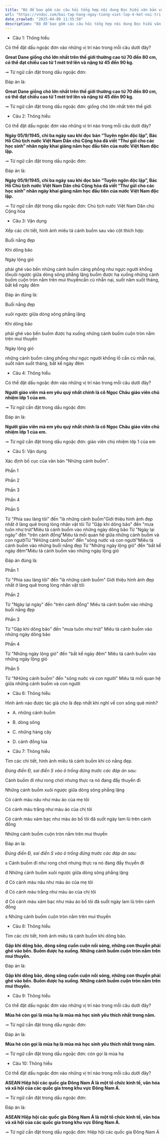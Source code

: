```yaml
---
title: "Bộ đề bao gồm các câu hỏi tổng hợp nội dung Đọc hiểu văn bản và Luyện từ và câu được học ở Tuần 30 trong chương trình Tiếng Việt lớp 4 Tập 2 Kết nối tri thức."
url: "https://vndoc.com/bai-tap-hang-ngay-tieng-viet-lop-4-ket-noi-tri-thuc-tuan-30-thu-3-338344"
date_crawled: "2025-04-09 11:55:50"
description: "Bộ đề bao gồm các câu hỏi tổng hợp nội dung Đọc hiểu văn bản và Luyện từ và câu được học ở Tuần 30 trong chương trình Tiếng Việt lớp 4 Tập 2 Kết nối tri thức."
---
```


* Câu 1:  Thông hiểu

Có thể đặt dấu ngoặc đơn vào những vị trí nào trong mỗi câu dưới đây?

**Great Dane giống chó lớn nhất trên thế giới thường cao từ 70 đến 80 cm, có thể đạt chiều cao từ 1 mét trở lên và nặng từ 45 đến 90 kg.**

➙ Từ ngữ cần đặt trong dấu ngoặc đơn: 

Đáp án là:

**Great Dane giống chó lớn nhất trên thế giới thường cao từ 70 đến 80 cm, có thể đạt chiều cao từ 1 mét trở lên và nặng từ 45 đến 90 kg.**

➙ Từ ngữ cần đặt trong dấu ngoặc đơn: giống chó lớn nhất trên thế giới

* Câu 2:  Thông hiểu

Có thể đặt dấu ngoặc đơn vào những vị trí nào trong mỗi câu dưới đây?

**Ngày 05/9/1945, chỉ ba ngày sau khi đọc bản “Tuyên ngôn độc lập”, Bác Hồ Chủ tịch nước Việt Nam Dân chủ Cộng hòa đã viết “Thư gửi cho các học sinh” nhân ngày khai giảng năm học đầu tiên của nước Việt Nam độc lập.**

➙ Từ ngữ cần đặt trong dấu ngoặc đơn: 

Đáp án là:

**Ngày 05/9/1945, chỉ ba ngày sau khi đọc bản “Tuyên ngôn độc lập”, Bác Hồ Chủ tịch nước Việt Nam Dân chủ Cộng hòa đã viết “Thư gửi cho các học sinh” nhân ngày khai giảng năm học đầu tiên của nước Việt Nam độc lập.**

➙ Từ ngữ cần đặt trong dấu ngoặc đơn: Chủ tịch nước Việt Nam Dân chủ Cộng hòa

* Câu 3:  Vận dụng

Xếp các chi tiết, hình ảnh miêu tả cánh buồm sau vào cột thích hợp:

Buổi nắng đẹp

Khi dông bão

Ngày lộng gió

phải ghé vào bến những cánh buồm căng phồng như ngực người khổng lồxuôi ngược giữa dòng sông phẳng lặng buồm được hạ xuống những cánh buồm cuộn tròn nằm trên mui thuyềncần cù nhẫn nại, suốt năm suốt tháng, bất kể ngày đêm

Đáp án đúng là:

Buổi nắng đẹp

xuôi ngược giữa dòng sông phẳng lặng

Khi dông bão

phải ghé vào bến buồm được hạ xuống những cánh buồm cuộn tròn nằm trên mui thuyền

Ngày lộng gió

những cánh buồm căng phồng như ngực người khổng lồ cần cù nhẫn nại, suốt năm suốt tháng, bất kể ngày đêm

* Câu 4:  Thông hiểu

Có thể đặt dấu ngoặc đơn vào những vị trí nào trong mỗi câu dưới đây?

**Người giáo viên mà em yêu quý nhất chính là cô Ngọc Châu giáo viên chủ nhiệm lớp 1 của em.**

➙ Từ ngữ cần đặt trong dấu ngoặc đơn: 

Đáp án là:

**Người giáo viên mà em yêu quý nhất chính là cô Ngọc Châu giáo viên chủ nhiệm lớp 1 của em.**

➙ Từ ngữ cần đặt trong dấu ngoặc đơn: giáo viên chủ nhiệm lớp 1 của em

* Câu 5:  Vận dụng

Xác định bố cục của văn bản "Những cánh buồm".

Phần 1

Phần 2

Phần 3

Phần 4

Phần 5

Từ "Phía sau làng tôi" đến "là những cánh buồm"Giới thiệu hình ảnh đẹp nhất ở làng quê trong lòng nhân vật tôi Từ "Gặp khi dông bão" đến "mưa tuôn như trút"Miêu tả cánh buồm vào những ngày dông bão Từ "Ngày lại ngày" đến "trên cánh đồng"Miêu tả mối quan hệ giữa những cánh buồm và con ngườiTừ "NHững cánh buồm" đến "sông nước và con người"Miêu tả cánh buồm vào những buổi nắng đẹp Từ "Những ngày lộng gió" đến "bất kể ngày đêm"Miêu tả cánh buồm vào những ngày lộng gió

Đáp án đúng là:

Phần 1

Từ "Phía sau làng tôi" đến "là những cánh buồm" Giới thiệu hình ảnh đẹp nhất ở làng quê trong lòng nhân vật tôi

Phần 2

Từ "Ngày lại ngày" đến "trên cánh đồng" Miêu tả cánh buồm vào những buổi nắng đẹp

Phần 3

Từ "Gặp khi dông bão" đến "mưa tuôn như trút" Miêu tả cánh buồm vào những ngày dông bão

Phần 4

Từ "Những ngày lộng gió" đến "bất kể ngày đêm" Miêu tả cánh buồm vào những ngày lộng gió

Phần 5

Từ "NHững cánh buồm" đến "sông nước và con người" Miêu tả mối quan hệ giữa những cánh buồm và con người

* Câu 6:  Thông hiểu

Hình ảnh nào được tác giả cho là đẹp nhất khi nghĩ về con sông quê mình?

  * A. những cánh buồm 
  * B. dòng sông 
  * C. những hàng cây 
  * D. cánh đồng lúa 



* Câu 7:  Thông hiểu

Tìm các chi tiết, hình ảnh miêu tả cánh buồm khi có nắng đẹp.

_Đúng điền Đ, sai điền S vào ô trống đứng trước các đáp án sau:_

Cánh buồm đi như rong chơi nhưng thực ra nó đang đẩy thuyền đi

Những cánh buồm xuôi ngược giữa dòng sông phẳng lặng

Có cánh màu nâu như màu áo của mẹ tôi

Có cánh màu trắng như màu áo của chị tôi

Có cánh màu xám bạc như màu áo bố tôi đã suốt ngày lam lũ trên cánh đồng

Những cánh buồm cuộn tròn nằm trên mui thuyền

Đáp án là:

_Đúng điền Đ, sai điền S vào ô trống đứng trước các đáp án sau:_

s Cánh buồm đi như rong chơi nhưng thực ra nó đang đẩy thuyền đi

đ Những cánh buồm xuôi ngược giữa dòng sông phẳng lặng

đ Có cánh màu nâu như màu áo của mẹ tôi

đ Có cánh màu trắng như màu áo của chị tôi

đ Có cánh màu xám bạc như màu áo bố tôi đã suốt ngày lam lũ trên cánh đồng

s Những cánh buồm cuộn tròn nằm trên mui thuyền

* Câu 8:  Thông hiểu

Tìm các chi tiết, hình ảnh miêu tả cánh buồm khi dông bão.

**Gặp khi dông bão, dòng sông cuồn cuộn nổi sóng, những con thuyền phải ghé vào bến. Buồm được hạ xuống. Những cánh buồm cuộn tròn nằm trên mui thuyền.**

Đáp án là:

**Gặp khi dông bão, dòng sông cuồn cuộn nổi sóng, những con thuyền phải ghé vào bến. Buồm được hạ xuống. Những cánh buồm cuộn tròn nằm trên mui thuyền.**

* Câu 9:  Thông hiểu

Có thể đặt dấu ngoặc đơn vào những vị trí nào trong mỗi câu dưới đây?

**Mùa hè còn gọi là mùa hạ là mùa mà học sinh yêu thích nhất trong năm.**

➙ Từ ngữ cần đặt trong dấu ngoặc đơn: 

Đáp án là:

**Mùa hè còn gọi là mùa hạ là mùa mà học sinh yêu thích nhất trong năm.**

➙ Từ ngữ cần đặt trong dấu ngoặc đơn: còn gọi là mùa hạ

* Câu 10:  Thông hiểu

Có thể đặt dấu ngoặc đơn vào những vị trí nào trong mỗi câu dưới đây?

**ASEAN Hiệp hội các quốc gia Đông Nam Á là một tổ chức kinh tế, văn hóa và xã hội của các quốc gia trong khu vực Đông Nam Á.**

➙ Từ ngữ cần đặt trong dấu ngoặc đơn: 

Đáp án là:

**ASEAN Hiệp hội các quốc gia Đông Nam Á là một tổ chức kinh tế, văn hóa và xã hội của các quốc gia trong khu vực Đông Nam Á.**

➙ Từ ngữ cần đặt trong dấu ngoặc đơn: Hiệp hội các quốc gia Đông Nam Á

